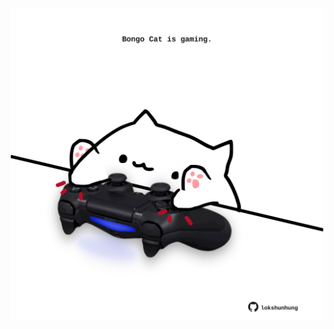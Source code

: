 <!-- built at 25/04/2024, 20:00:38 UTC -->
<p align="center">
  <img width="500" height="500" src="./ReadmeImage.svg">
</p>
